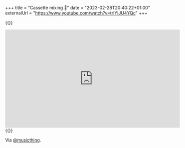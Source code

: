 +++
title = "Cassette mixing 🤯"
date = "2023-02-28T20:40:22+01:00"
externalUrl = "https://www.youtube.com/watch?v=trlYlJU4YQc"
+++

{{<raw>}}
<iframe width="560" height="315" src="https://www.youtube-nocookie.com/embed/trlYlJU4YQc" frameborder="0" allow="accelerometer; autoplay; encrypted-media; gyroscope; picture-in-picture" allowfullscreen></iframe>
{{</raw>}}

Via [@musicthing](https://twitter.com/musicthing/status/1348757744510259203).

